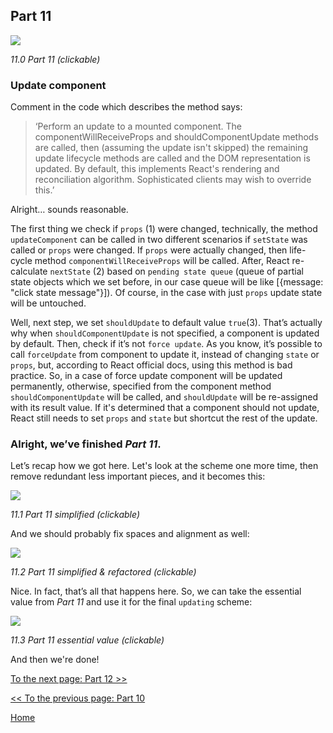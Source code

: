 ## Part 11

[![](https://twisger.github.io/Under-the-hood-ReactJS/master/stack/images/11/part-11.svg)](https://twisger.github.io/Under-the-hood-ReactJS/master/stack/images/11/part-11.svg)

<em>11.0 Part 11 (clickable)</em>

### Update component

Comment in the code which describes the method says:
>‘Perform an update to a mounted component. The componentWillReceiveProps and shouldComponentUpdate methods are called, then (assuming the update isn't skipped) the remaining update lifecycle methods are called and the DOM representation is updated. By default, this implements React's rendering and reconciliation algorithm. Sophisticated clients may wish to override this.’

Alright… sounds reasonable.

The first thing we check if `props` (1) were changed, technically, the method `updateComponent` can be called in two different scenarios if `setState` was called or `props` were changed. If `props` were actually changed, then life-cycle method `componentWillReceiveProps` will be called. After, React re-calculate `nextState` (2) based on `pending state queue` (queue of partial state objects which we set before, in our case queue will be like [{message: "click state message"}]). Of course, in the case with just `props` update state will be untouched.

Well, next step, we set `shouldUpdate` to default value `true`(3). That’s actually why when `shouldComponentUpdate` is not specified, a component is updated by default. Then, check if it’s not `force update`. As you know, it’s possible to call `forceUpdate` from component to update it, instead of changing `state` or `props`, but, according to React official docs, using this method is bad practice. So, in a case of force update component will be updated permanently, otherwise, specified from the component method `shouldComponentUpdate` will be called, and `shouldUpdate` will be re-assigned with its result value. If it's determined that a component should not update, React still needs to set `props` and `state` but shortcut the rest of the update.

### Alright, we’ve finished *Part 11*.

Let’s recap how we got here. Let's look at the scheme one more time, then remove redundant less important pieces, and it becomes this:

[![](https://twisger.github.io/Under-the-hood-ReactJS/master/stack/images/11/part-11-A.svg)](https://twisger.github.io/Under-the-hood-ReactJS/master/stack/images/11/part-11-A.svg)

<em>11.1 Part 11 simplified (clickable)</em>

And we should probably fix spaces and alignment as well:

[![](https://twisger.github.io/Under-the-hood-ReactJS/master/stack/images/11/part-11-B.svg)](https://twisger.github.io/Under-the-hood-ReactJS/master/stack/images/11/part-11-B.svg)

<em>11.2 Part 11 simplified & refactored (clickable)</em>

Nice. In fact, that’s all that happens here. So, we can take the essential value from *Part 11* and use it for the final `updating` scheme:

[![](https://twisger.github.io/Under-the-hood-ReactJS/master/stack/images/11/part-11-C.svg)](https://twisger.github.io/Under-the-hood-ReactJS/master/stack/images/11/part-11-C.svg)

<em>11.3 Part 11 essential value (clickable)</em>

And then we're done!


[To the next page: Part 12 >>](./Part-12.md)

[<< To the previous page: Part 10](./Part-10.md)


[Home](../../README.md)
